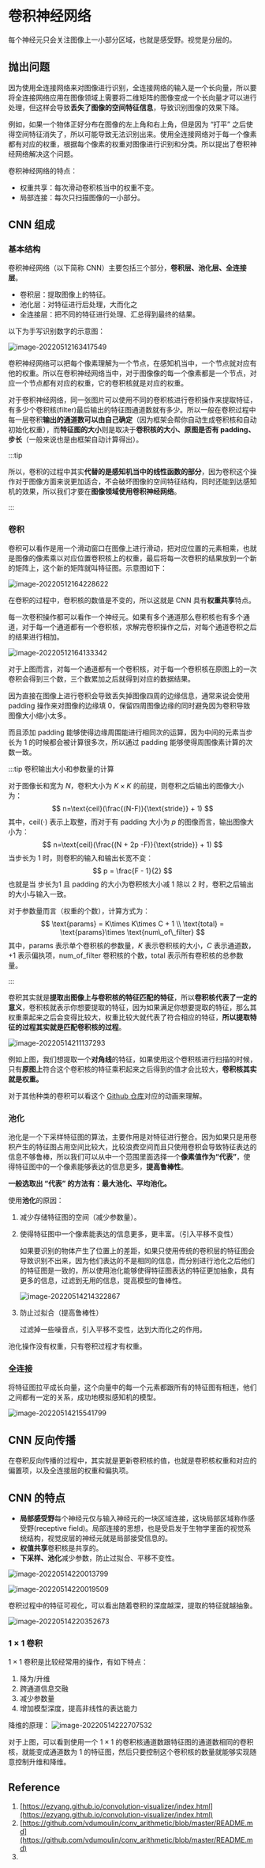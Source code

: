 # 卷积神经网络

每个神经元只会关注图像上一小部分区域，也就是感受野。视觉是分层的。

## 抛出问题

因为使用全连接网络来对图像进行识别，全连接网络的输入是一个长向量，所以要将全连接网络应用在图像领域上需要将二维矩阵的图像变成一个长向量才可以进行处理，但这样会导致**丢失了图像的空间特征信息**，导致识别图像的效果下降。

例如，如果一个物体正好分布在图像的左上角和右上角，但是因为 “打平” 之后使得空间特征消失了，所以可能导致无法识别出来。使用全连接网络对于每一个像素都有对应的权重，根据每个像素的权重对图像进行识别和分类。所以提出了卷积神经网络解决这个问题。

卷积神经网络的特点：

- 权重共享：每次滑动卷积核当中的权重不变。
- 局部连接：每次只扫描图像的一小部分。

## CNN 组成

### 基本结构

卷积神经网络（以下简称 CNN）主要包括三个部分，**卷积层、池化层、全连接层**。

- 卷积层：提取图像上的特征。
- 池化层：对特征进行后处理，大而化之
- 全连接层：把不同的特征进行处理、汇总得到最终的结果。

以下为手写识别数字的示意图：

![image-20220512163417549](src/05.卷积神经网络/image-20220512163417549.png)

卷积神经网络可以把每个像素理解为一个节点，在感知机当中，一个节点就对应有他的权重。所以在卷积神经网络当中，对于图像像的每一个像素都是一个节点，对应一个节点都有对应的权重，它的卷积核就是对应的权重。

对于卷积神经网络，同一张图片可以使用不同的卷积核进行卷积操作来提取特征，有多少个卷积核(filter)最后输出的特征图通道数就有多少。所以一般在卷积过程中每一层卷积**输出的通道数可以由自己确定**（因为框架会帮你自动生成卷积核和自动初始化权重），而**特征图的大小**则是取决于**卷积核的大小、原图是否有 padding、步长**（一般来说也是由框架自动计算得出）。

:::tip

所以，卷积的过程中其实**代替的是感知机当中的线性函数的部分**，因为卷积这个操作对于图像方面来说更加适合，不会破坏图像的空间特征结构，同时还能到达感知机的效果，所以我们才要在**图像领域使用卷积神经网络**。

:::

### 卷积

卷积可以看作是用一个滑动窗口在图像上进行滑动，把对应位置的元素相乘，也就是图像的像素乘以对应位置卷积核上的权重，最后将每一次卷积的结果放到一个新的矩阵上，这个新的矩阵就叫特征图。示意图如下：

![image-20220512164228622](src/05.卷积神经网络/image-20220512164228622.png)

在卷积的过程中，卷积核的数值是不变的，所以这就是 CNN 具有**权重共享**特点。

每一次卷积操作都可以看作一个神经元。如果有多个通道那么卷积核也有多个通道，对于每一个通道都有一个卷积核，求解完卷积操作之后，对每个通道卷积之后的结果进行相加。

![image-20220512164133342](src/05.卷积神经网络/image-20220512164133342.png)

对于上图而言，对每一个通道都有一个卷积核，对于每一个卷积核在原图上的一次卷积会得到三个数，三个数累加之后就得到对应的数据结果。

因为直接在图像上进行卷积会导致丢失掉图像四周的边缘信息，通常来说会使用 padding 操作来对图像的边缘填 0，保留四周图像边缘的同时避免因为卷积导致图像大小缩小太多。

而且添加 padding 能够使得边缘周围能进行相同次的运算，因为中间的元素当步长为 1 的时候都会被计算很多次，所以通过 padding 能够使得周围像素计算的次数一致。

:::tip 卷积输出大小和参数量的计算

对于图像长和宽为 $N$，卷积大小为 $K\times K$ 的前提，则卷积之后输出的图像大小为：
$$
n=\text{ceil}(\frac{(N-F)}{\text{stride}} + 1)
$$
其中，$\text{ceil}(\cdot)$ 表示上取整，而对于有 padding 大小为 $p$ 的图像而言，输出图像大小为：
$$
n=\text{ceil}(\frac{(N + 2p -F)}{\text{stride}} + 1)
$$
当步长为 1 时，则卷积的输入和输出长宽不变：
$$
p = \frac{F - 1}{2}
$$
也就是当 步长为1 且 padding 的大小为卷积核大小减 1 除以 2 时，卷积之后输出的大小与输入一致。

对于参数量而言（权重的个数），计算方式为：
$$
\text{params} = K\times K\times C + 1 \\
\text{total} = \text{params}\times \text{num\_of\_filter}
$$
其中，$\text{params}$ 表示单个卷积核的参数量，$K$ 表示卷积核的大小，$C$ 表示通道数，$+1$ 表示偏执项，$\text{num\_of\_filter}$ 卷积核的个数，$\text{total}$ 表示所有卷积核的总参数量。

:::

卷积其实就是**提取出图像上与卷积核的特征匹配的特征**，所以**卷积核代表了一定的意义**，卷积核就表示你想要提取的特征，因为如果满足你想要提取的特征，那么其权重乘起来之后会变得比较大，权重比较大就代表了符合相应的特征，**所以提取特征的过程其实就是匹配卷积核的过程**。

![image-20220514211137293](src/05.卷积神经网络/image-20220514211137293.png)

例如上图，我们想提取一个**对角线**的特征，如果使用这个卷积核进行扫描的时候，只有**原图上**符合这个卷积核的特征乘积起来之后得到的值才会比较大，**卷积核其实就是权重。**

对于其他种类的卷积可以看这个 [Github 仓库](https://github.com/vdumoulin/conv_arithmetic/blob/master/README.md)对应的动画来理解。

### 池化

池化是一个下采样特征图的算法，主要作用是对特征进行整合。因为如果只是用卷积产生的特征图占用空间比较大，比较浪费空间而且只使用卷积会导致特征表达的信息不够鲁棒，所以我们可以从中一个范围里面选择一个**像素值作为“代表”**，使得特征图中的一个像素能够表达的信息更多，**提高鲁棒性**。

**一般选取出 “代表” 的方法有：最大池化、平均池化。**

使用**池化**的原因：

1. 减少存储特征图的空间（减少参数量）。

2. 使得特征图中一个像素能表达的信息更多，更丰富。（引入平移不变性）

   如果要识别的物体产生了位置上的差距，如果只使用传统的卷积层的特征图会导致识别不出来，因为他们表达的不是相同的信息，而分别进行池化之后他们的特征图是一致的，所以使用池化能够使得特征图表达的特征更加抽象，具有更多的信息，过滤到无用的信息，提高模型的鲁棒性。

   ![image-20220514214322867](src/05.卷积神经网络/image-20220514214322867.png)

3. 防止过拟合（提高鲁棒性）

   过滤掉一些噪音点，引入平移不变性，达到大而化之的作用。

池化操作没有权重，只有卷积过程才有权重。

### 全连接

将特征图拉平成长向量，这个向量中的每一个元素都跟所有的特征图有相连，他们之间都有一定的关系，成功地模拟感知机的模型。

![image-20220514215541799](src/05.卷积神经网络/image-20220514215541799.png)

## CNN 反向传播

在卷积反向传播的过程中，其实就是更新卷积核的值，也就是卷积核权重和对应的偏置项，以及全连接层的权重和偏执项。

## CNN 的特点

- **局部感受野**每个神经元仅与输入神经元的一块区域连接，这块局部区域称作感受野(receptive field)。局部连接的思想，也是受启发于生物学里面的视觉系统结构，视觉皮层的神经元就是局部接受信息的。
- **权值共享**卷积核是共享的。
- **下采样、池化**减少参数，防止过拟合、平移不变性。

![image-20220514220013799](src/05.卷积神经网络/image-20220514220013799.png)

![image-20220514220019509](src/05.卷积神经网络/image-20220514220019509.png)

卷积过程中的特征可视化，可以看出随着卷积的深度越深，提取的特征就越抽象。

![image-20220514220352673](src/05.卷积神经网络/image-20220514220352673.png)

### 1 × 1 卷积

$1\times 1$ 卷积是比较经常用的操作，有如下特点：

1. 降为/升维
2. 跨通道信息交融
3. 减少参数量
4. 增加模型深度，提高非线性的表达能力

降维的原理：
 ![image-20220514222707532](src/05.卷积神经网络/image-20220514222707532.png)

对于上图，可以看到使用一个 $1\times1$ 的卷积核通道数跟特征图的通道数相同的卷积核，就能变成通道数为 1 的特征图，然后只要控制这个卷积核的数量就能够实现随意控制升维和降维。

## Reference

1. [https://ezyang.github.io/convolution-visualizer/index.html](https://ezyang.github.io/convolution-visualizer/index.html)
2. [https://github.com/vdumoulin/conv_arithmetic/blob/master/README.md](https://github.com/vdumoulin/conv_arithmetic/blob/master/README.md)
3. 
